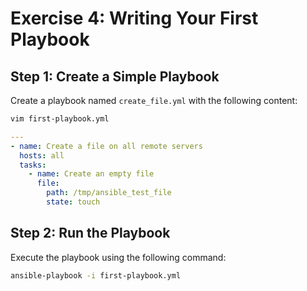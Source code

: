 # Exercise 4: Writing Your First Playbook

## Step 1: Create a Simple Playbook

Create a playbook named `create_file.yml` with the following content:

```bash
vim first-playbook.yml
```

```yaml
---
- name: Create a file on all remote servers
  hosts: all
  tasks:
    - name: Create an empty file
      file:
        path: /tmp/ansible_test_file
        state: touch
```

## Step 2: Run the Playbook

Execute the playbook using the following command:

```bash
ansible-playbook -i first-playbook.yml
```
